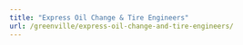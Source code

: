 ```yaml
---
title: "Express Oil Change & Tire Engineers"
url: /greenville/express-oil-change-and-tire-engineers/
---
```

